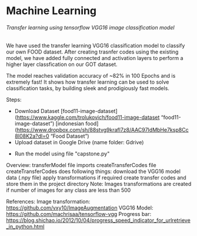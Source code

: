 # Machine Learning

###### Transfer learning using tensorflow VGG16 image classification model
We have used the transfer learning VGG16 classification model to classify our own FOOD dataset. After creating trasnfer codes using the existing model, we have added fully connected and activation layers to perform a higher layer classfication on our GOT dataset.

The model reaches validation accuracy of ~82% in 100 Epochs and is extremely fast!
It shows how transfer learning can be used to solve classification tasks, by building sleek and prodigiously fast models.

Steps:
* Download Dataset 
    [food11-image-dataset] (https://www.kaggle.com/trolukovich/food11-image-dataset “food11-image-dataset”)
    [indonesian food] (https://www.dropbox.com/sh/88stvg9krafl7z8/AAC97IdMbHe7ksp8Cc8I08K2a?dl=0 “Food Dataset”)
* Upload dataset in Google Drive (name folder: Gdrive)

- Run the model using file "capstone.py"


Overview:
transferModel file imports createTransferCodes file
createTransferCodes does following things:
download the VGG16 model data (.npy file)
apply transformations if required
create transfer codes and store them in the project directory
Note: Images transformations are created if number of images for any class are less than 500

References:
Image transformation: https://github.com/vxy10/ImageAugmentation
VGG16 Model: https://github.com/machrisaa/tensorflow-vgg
Progress bar: https://blog.shichao.io/2012/10/04/progress_speed_indicator_for_urlretrieve_in_python.html
